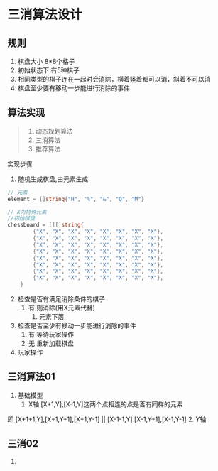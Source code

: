 # 三消算法设计

## 规则
1. 棋盘大小 8*8个格子
2. 初始状态下 有5种棋子
3. 相同类型的棋子连在一起时会消除，横着竖着都可以消，斜着不可以消
4. 棋盘至少要有移动一步能进行消除的事件

## 算法实现

> 1. 动态规划算法
> 2. 三消算法
> 3. 推荐算法

实现步骤
1. 随机生成棋盘,由元素生成
```go
// 元素
element = []string{"H", "%", "&", "Q", "M"}

// X为特殊元素
//初始棋盘
chessboard = [][]string{
		{"X", "X", "X", "X", "X", "X", "X", "X"},
		{"X", "X", "X", "X", "X", "X", "X", "X"},
		{"X", "X", "X", "X", "X", "X", "X", "X"},
		{"X", "X", "X", "X", "X", "X", "X", "X"},
		{"X", "X", "X", "X", "X", "X", "X", "X"},
		{"X", "X", "X", "X", "X", "X", "X", "X"},
		{"X", "X", "X", "X", "X", "X", "X", "X"},
		{"X", "X", "X", "X", "X", "X", "X", "X"},
	}
```

2. 检查是否有满足消除条件的棋子
    1. 有 则消除(用X元素代替) 
        1. 元素下落
3. 检查是否至少有移动一步能进行消除的事件
    1. 有 等待玩家操作
    2. 无 重新加载棋盘
4. 玩家操作


## 三消算法01


1. 基础模型
    1. X轴
[X+1,Y],[X-1,Y]这两个点相连的点是否有同样的元素

即 [X+1+1,Y],[X+1,Y+1],[X+1,Y-1] || [X-1-1,Y],[X-1,Y+1],[X-1,Y-1]
    2. Y轴


## 三消02

1. 